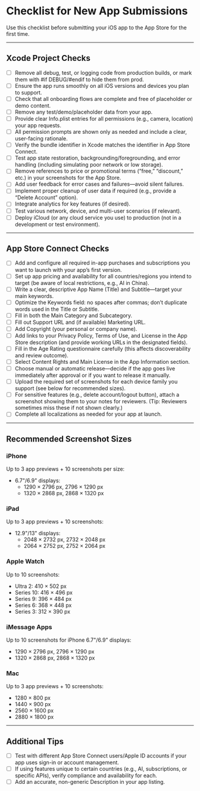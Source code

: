 # Checklist for New App Submissions

Use this checklist before submitting your iOS app to the App Store for the first time.

---

## Xcode Project Checks

- [ ] Remove all debug, test, or logging code from production builds, or mark them with #if DEBUG/#endif to hide them from prod.
- [ ] Ensure the app runs smoothly on all iOS versions and devices you plan to support.
- [ ] Check that all onboarding flows are complete and free of placeholder or demo content.
- [ ] Remove any test/demo/placeholder data from your app.
- [ ] Provide clear Info.plist entries for all permissions (e.g., camera, location) your app requests.
- [ ] All permission prompts are shown only as needed and include a clear, user-facing rationale.
- [ ] Verify the bundle identifier in Xcode matches the identifier in App Store Connect.
- [ ] Test app state restoration, backgrounding/foregrounding, and error handling (including simulating poor network or low storage).
- [ ] Remove references to price or promotional terms (“free,” “discount,” etc.) in your screenshots for the App Store.
- [ ] Add user feedback for error cases and failures—avoid silent failures.
- [ ] Implement proper cleanup of user data if required (e.g., provide a “Delete Account” option).
- [ ] Integrate analytics for key features (if desired).
- [ ] Test various network, device, and multi-user scenarios (if relevant).
- [ ] Deploy iCloud (or any cloud service you use) to production (not in a development or test environment).

---

## App Store Connect Checks

- [ ] Add and configure all required in-app purchases and subscriptions you want to launch with your app’s first version.
- [ ] Set up app pricing and availability for all countries/regions you intend to target (be aware of local restrictions, e.g., AI in China).
- [ ] Write a clear, descriptive App Name (Title) and Subtitle—target your main keywords.
- [ ] Optimize the Keywords field: no spaces after commas; don’t duplicate words used in the Title or Subtitle.
- [ ] Fill in both the Main Category and Subcategory.
- [ ] Fill out Support URL and (if available) Marketing URL.
- [ ] Add Copyright (your personal or company name).
- [ ] Add links to your Privacy Policy, Terms of Use, and License in the App Store description (and provide working URLs in the designated fields).
- [ ] Fill in the Age Rating questionnaire carefully (this affects discoverability and review outcome).
- [ ] Select Content Rights and Main License in the App Information section.
- [ ] Choose manual or automatic release—decide if the app goes live immediately after approval or if you want to release it manually.
- [ ] Upload the required set of screenshots for each device family you support (see below for recommended sizes).
- [ ] For sensitive features (e.g., delete account/logout button), attach a screenshot showing them to your notes for reviewers. (Tip: Reviewers sometimes miss these if not shown clearly.)
- [ ] Complete all localizations as needed for your app at launch.

---

## Recommended Screenshot Sizes

### iPhone
Up to 3 app previews + 10 screenshots per size:
- 6.7"/6.9" displays:  
  - 1290 × 2796 px, 2796 × 1290 px  
  - 1320 × 2868 px, 2868 × 1320 px

### iPad
Up to 3 app previews + 10 screenshots:
- 12.9"/13" displays:  
  - 2048 × 2732 px, 2732 × 2048 px  
  - 2064 × 2752 px, 2752 × 2064 px

### Apple Watch
Up to 10 screenshots:
- Ultra 2: 410 × 502 px  
- Series 10: 416 × 496 px  
- Series 9: 396 × 484 px  
- Series 6: 368 × 448 px  
- Series 3: 312 × 390 px

### iMessage Apps
Up to 10 screenshots for iPhone 6.7"/6.9" displays:
- 1290 × 2796 px, 2796 × 1290 px  
- 1320 × 2868 px, 2868 × 1320 px

### Mac
Up to 3 app previews + 10 screenshots:
- 1280 × 800 px  
- 1440 × 900 px  
- 2560 × 1600 px  
- 2880 × 1800 px

---

## Additional Tips

- [ ] Test with different App Store Connect users/Apple ID accounts if your app uses sign-in or account management.
- [ ] If using features unique to certain countries (e.g., AI, subscriptions, or specific APIs), verify compliance and availability for each.
- [ ] Add an accurate, non-generic Description in your app listing.
